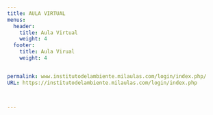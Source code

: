 ```yaml
---
title: AULA VIRTUAL
menus:
  header:
    title: Aula Virtual
    weight: 4
  footer:
    title: Aula Virual
    weight: 4


permalink: www.institutodelambiente.milaulas.com/login/index.php/
URL: https://institutodelambiente.milaulas.com/login/index.php



---
```

